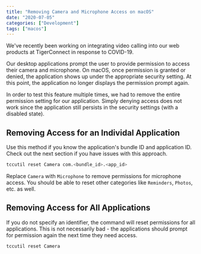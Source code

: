```yaml
---
title: "Removing Camera and Microphone Access on macOS"
date: "2020-07-05"
categories: ["Development"]
tags: ["macos"]
---
```


We've recently been working on integrating video calling into our web products at TigerConnect in response to COVID-19.

Our desktop applications prompt the user to provide permission to access their camera and microphone. On macOS, once permission is granted or denied, the application shows up under the appropriate security setting. At this point, the application no longer displays the permission prompt again.

In order to test this feature multiple times, we had to remove the entire permission setting for our application. Simply denying access does not work since the application still persists in the security settings (with a disabled state).

## Removing Access for an Individal Application

Use this method if you know the application's bundle ID and application ID. Check out the next section if you have issues with this approach.

```sh
tccutil reset Camera com.<bundle_id>.<app_id>
```

Replace `Camera` with `Microphone` to remove permissions for microphone access. You should be able to reset other categories like `Reminders`, `Photos`, etc. as well.

## Removing Access for All Applications

If you do not specify an identifier, the command will reset permissions for all applications. This is not necessarily bad - the applications should prompt for permission again the next time they need access.

```sh
tccutil reset Camera
```
